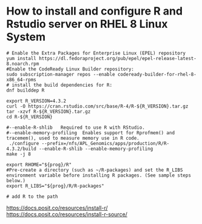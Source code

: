 # How to install and configure R and Rstudio server on RHEL 8 Linux System

```
# Enable the Extra Packages for Enterprise Linux (EPEL) repository
yum install https://dl.fedoraproject.org/pub/epel/epel-release-latest-8.noarch.rpm
#Enable the CodeReady Linux Builder repository:
sudo subscription-manager repos --enable codeready-builder-for-rhel-8-x86_64-rpms
# install the build dependencies for R:
dnf builddep R

export R_VERSION=4.3.2
curl -O https://cran.rstudio.com/src/base/R-4/R-${R_VERSION}.tar.gz
tar -xzvf R-${R_VERSION}.tar.gz
cd R-${R_VERSION}

#--enable-R-shlib	Required to use R with RStudio.
#--enable-memory-profiling	Enables support for Rprofmem() and tracemem(), used to measure memory use in R code.
 ./configure --prefix=/nfs/APL_Genomics/apps/production/R/R-4.3.2/build --enable-R-shlib --enable-memory-profiling
make -j 8

export RHOME="${prog}/R"
#Pre-create a directory (such as ~/R-packages) and set the R_LIBS environment variable before installing R packages. (See sample steps below.)
export R_LIBS="${prog}/R/R-packages"

# add R to the path

```

https://docs.posit.co/resources/install-r/
https://docs.posit.co/resources/install-r-source/
